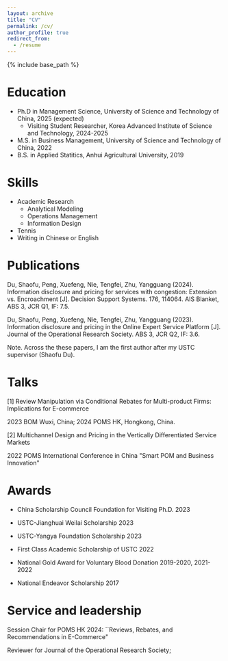 ```yaml
---
layout: archive
title: "CV"
permalink: /cv/
author_profile: true
redirect_from:
  - /resume
---
```


{% include base_path %}

Education
======
* Ph.D in Management Science, University of Science and Technology of China, 2025 (expected)
   * Visiting Student Researcher, Korea Advanced Institute of Science and Technology, 2024-2025
* M.S. in Business Management, University of Science and Technology of China, 2022
* B.S. in Applied Statitics, Anhui Agricultural University, 2019

  
Skills
======
* Academic Research
  * Analytical Modeling
  * Operations Management
  * Information Design
* Tennis
* Writing in Chinese or English

Publications
======
Du, Shaofu, Peng, Xuefeng, Nie, Tengfei, Zhu, Yangguang (2024). Information disclosure and pricing for services with congestion: Extension vs. Encroachment [J]. Decision Support Systems. 176, 114064. AIS Blanket, ABS 3, JCR Q1, IF: 7.5.

Du, Shaofu, Peng, Xuefeng, Nie, Tengfei, Zhu, Yangguang (2023). Information disclosure and pricing in the Online Expert 
Service Platform [J]. Journal of the Operational Research Society. ABS 3, JCR Q2, IF: 3.6.

Note. Across the these papers, I am the first author after my USTC supervisor (Shaofu Du).
  
Talks
======
[1] Review Manipulation via Conditional Rebates for Multi-product Firms: Implications for E-commerce

2023 BOM Wuxi, China;  2024 POMS HK, Hongkong, China.
 
[2] Multichannel Design and Pricing in the Vertically Differentiated Service Markets 
  
2022 POMS International Conference in China "Smart POM and Business Innovation"
  
Awards
======
- China Scholarship Council Foundation for Visiting Ph.D. 2023

- USTC-Jianghuai Weilai Scholarship 2023

- USTC-Yangya Foundation Scholarship 2023

- First Class Academic Scholarship of USTC  2022

- National Gold Award for Voluntary Blood Donation 2019-2020, 2021-2022

- National Endeavor Scholarship 2017 
  
Service and leadership
======
Session Chair for POMS HK 2024: ``Reviews, Rebates, and Recommendations in E-Commerce"

Reviewer for Journal of the Operational Research Society;
